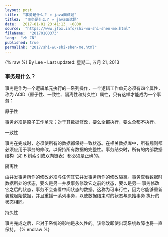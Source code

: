 ```yaml
---
layout: post
title:  "事务是什么？ » java面试题"
title2:  "事务是什么？ » java面试题"
date:   2017-01-01 23:41:13  +0800
source:  "https://www.jfox.info/shi-wu-shi-shen-me.html"
fileName:  "20170100373"
lang:  "zh_CN"
published: true
permalink: "2017/shi-wu-shi-shen-me.html"
---
```

{% raw %}
By Lee - Last updated: 星期二, 五月 21, 2013

### 事务是什么？

事务是作为一个逻辑单元执行的一系列操作，一个逻辑工作单元必须有四个属性，称为 ACID（原子性、一致性、隔离性和持久性）属性，只有这样才能成为一个事务：

原子性

事务必须是原子工作单元；对于其数据修改，要么全都执行，要么全都不执行。

一致性

事务在完成时，必须使所有的数据都保持一致状态。在相关数据库中，所有规则都必须应用于事务的修改，以保持所有数据的完整性。事务结束时，所有的内部数据结构（如 B 树索引或双向链表）都必须是正确的。

隔离性

由并发事务所作的修改必须与任何其它并发事务所作的修改隔离。事务查看数据时数据所处的状态，要么是另一并发事务修改它之前的状态，要么是另一 事务修改它之后的状态，事务不会查看中间状态的数据。这称为可串行性，因为它能够重新装载起始数据，并且重播一系列事务，以使数据结束时的状态与原始事务 执行的状态相同。

持久性

事务完成之后，它对于系统的影响是永久性的。该修改即使出现系统故障也将一直保持。
{% endraw %}
